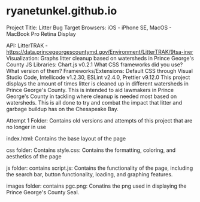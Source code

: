 # ryanetunkel.github.io

Project Title: Litter Bug
Target Browsers: iOS - iPhone SE, MacOS - MacBook Pro Retina Display

API: LitterTRAK - https://data.princegeorgescountymd.gov/Environment/LitterTRAK/9tsa-iner
Visualization: Graphs litter cleanup based on watersheds in Prince George's County
JS Libraries: Chart.js v0.2.1
What CSS frameworks did you use? What version of them?
Frameworks/Extensions: Default CSS through Visual Studio Code, Intellicode v1.2.30, ESLint v2.4.0, Prettier v9.12.0
This project displays the amount of times litter is cleaned up in different watersheds in Prince George's County.
This is intended to aid lawmakers in Prince George's County in tackling where cleanup is needed most based on watersheds.
This is all done to try and combat the impact that litter and garbage buildup has on the Chesapeake Bay.

Attempt 1 Folder:
Contains old versions and attempts of this project that are no longer in use

index.html:
Contains the base layout of the page

css folder:
Contains style.css:
Contains the formatting, coloring, and aesthetics of the page

js folder:
contains script.js:
Contains the functionality of the page, including the search bar, button functionality, loading, and graphing features.

images folder:
contains pgc.png:
Conatins the png used in displaying the Prince George's County Seal.
